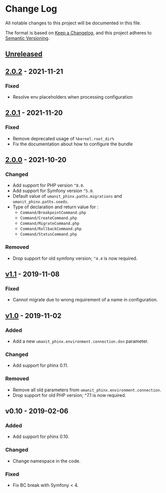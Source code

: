 # Change Log
All notable changes to this project will be documented in this file.

The format is based on [Keep a Changelog](https://keepachangelog.com/en/1.0.0/),
and this project adheres to [Semantic Versioning](https://semver.org/spec/v2.0.0.html).

## [Unreleased]

## [2.0.2] - 2021-11-21
### Fixed
- Resolve env placeholders when processing configuration

## [2.0.1] - 2021-11-20
### Fixed
- Remove deprecated usage of `%kernel.root_dir%`
- Fix the documentation about how to configure the bundle

## [2.0.0] - 2021-10-20
### Changed
- Add support for PHP version `^8.0`.
- Add support for Symfony version `^5.0`.
- Default value of `umanit_phinx.paths.migrations` and `umanit_phinx.paths.seeds`.
- Type of declaration and return value for :
    - `Command/BreakpointCommand.php`
    - `Command/CreateCommand.php`
    - `Command/MigrateCommand.php`
    - `Command/RollbackCommand.php`
    - `Command/StatusCommand.php`

### Removed
- Drop support for old symfony version; `^4.4` is now required.

## [v1.1] - 2019-11-08
### Fixed
- Cannot migrate due to wrong requirement of a name in configuration.

## [v1.0] - 2019-11-02
### Added
- Add a new `umanit_phinx.environment.connection.dsn` parameter.

### Changed
- Add support for phinx 0.11.

### Removed
- Remove all old parameters from `umanit_phinx.environment.connection`.
- Drop support for old PHP version; ^7.1 is now required.

## v0.10 - 2019-02-06
### Added
- Add support for phinx 0.10.

### Changed
- Change namespace in the code.

### Fixed
- Fix BC break with Symfony < 4.

[v1.0]: https://github.com/umanit/phinx-bundle/compare/v0.10...v1.0
[v1.1]: https://github.com/umanit/phinx-bundle/compare/v1.0...v1.1
[2.0.0]: https://github.com/umanit/phinx-bundle/compare/v1.1...2.0.0
[2.0.1]: https://github.com/umanit/phinx-bundle/compare/2.0.0...2.0.1
[2.0.2]: https://github.com/umanit/phinx-bundle/compare/2.0.1...2.0.2
[Unreleased]: https://github.com/umanit/phinx-bundle/compare/2.0.2...master
